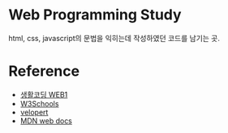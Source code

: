 # Web Programming Study
html, css, javascript의 문법을 익히는데 작성하였던 코드를 남기는 곳.

# Reference
* [생활코딩 WEB1](https://opentutorials.org/course/3084)<br>
* [W3Schools](https://www.w3schools.com/html/html_intro.asp)<br>
* [velopert](https://heropy.blog/)<br>
* [MDN web docs](https://developer.mozilla.org/ko/)
